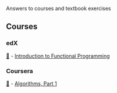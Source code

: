 Answers to courses and textbook exercises

## Courses

### edX

[:open_file_folder:](edx-functional-programming/) - [Introduction to Functional Programming](https://www.edx.org/course/introduction-functional-programming-delftx-fp101x-0)


### Coursera

[:open_file_folder:](coursera-algorithms-part-1/) - [Algorithms, Part 1](https://www.coursera.org/course/algs4partI)
